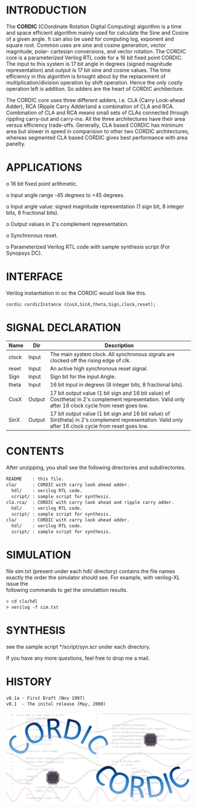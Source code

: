 # INTRODUCTION

The **CORDIC** (COordinate Rotation Digital Computing) algorithm is a time and
space efficient algorithm mainly used for calculate the Sine and Cosine of
a given angle.  It can also be used for computing log, exponent and square
root. Common uses are sine and cosine generation, vector magnitude, polar-
cartesian conversions, and vector rotation. The CORDIC core is a
parameterized Verilog RTL code for a 16 bit fixed point CORDIC.  The input
to this system is 17 bit angle in degrees (signed magnitude representation)
and output is 17 bit sine and cosine values. The time efficiency in this
algorithm is brought about by the replacement of multiplication/division
operation by shift operation. Hence the only costly operation left is
addition.  So adders are the heart of CORDIC architecture.  

The CORDIC core uses three different adders, i.e. CLA (Carry Look-ahead
Adder), RCA (Ripple Carry Adder)and a combination of CLA and RCA. Combination
of CLA and RCA means small sets of CLAs connected through rippling carry-out
and carry-ins. All the three architectures have their area versus efficiency
trade-offs. Generally, CLA based CORDIC has minimum area but slower in speed
in comparision to other two CORDIC architectures, whereas segmented CLA based
CORDIC gives best performance with area panelty.


# APPLICATIONS

 o 16 bit fixed point arithmetic.

 o Input angle range -45 degrees to +45 degrees. 

 o Input angle value: signed magnitude representation (1 sign bit, 8 integer
   bits, 8 fractional bits).

 o Output values in 2's complement representation. 

 o Synchronous reset. 

 o Parameterized Verilog RTL code with sample synthesis script (For Synopsys
   DC). 


# INTERFACE

Verilog instantiation in oc the CORDIC would look like this.

```varilog
cordic cordicInstance (CosX,SinX,theta,Sign,clock,reset);
```

# SIGNAL DECLARATION

| Name  |  Dir   |               Description
|-------|--------|-----------------------------------------------------------------
| clock | Input  | The main system clock.  All synchronous signals are clocked  off the rising edge of clk.
| reset | Input  | An active high synchronous reset signal.
| Sign  | Input  | Sign bit for the input Angle.
| theta | Input  | 16 bit input in degrees (8 integer bits, 8 fractional bits).
| CosX  | Output | 17 bit output value (1 bit sign and 16 bit value) of Cos(theta) in 2's complement representation. Valid only after 16 clock cycle from reset goes low.
| SinX  | Output | 17 bit output value (1 bit sign and 16 bit value) of Sin(theta) in 2's complement representation. Valid only after 16 clock cycle from reset goes low.

# CONTENTS

After unzipping, you shall see the following directories and subdirectories.

```
README    : this file.
cla/      : CORDIC with carry look ahead adder.
  hdl/    : verilog RTL code.
  script/ : sample script for synthesis.
cla.rca/  : CORDIC with carry look ahead and ripple carry adder.
  hdl/    : verilog RTL code.
  script/ : sample script for synthesis.
cla/      : CORDIC with carry look ahead adder.
  hdl/    : verilog RTL code.
  script/ : sample script for synthesis.
```

# SIMULATION

file sim.txt (present under each hdl/ directory) contains the file names exactly
the order the simulator should see. For example, with verilog-XL issue the\
following commands to get the simulattion results.

```
> cd cla/hdl
> verilog -f sim.txt
```

# SYNTHESIS

see the sample script */script/syn.scr under each directory.

If you have any more questions, feel free to drop me a mail.

# HISTORY

```
v0.1a - First Draft (Nov 1997)
v0.1  - The inital release (May, 2000)
```
![CORDIC](misc/cordic.jpg)
